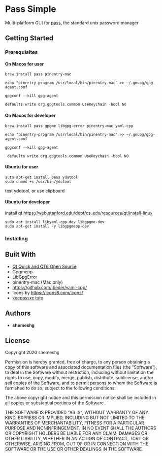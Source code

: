 # Pass Simple

Multi-platform GUI for [pass](https://www.passwordstore.org/), the standard unix password manager



## Getting Started

### Prerequisites

#### On Macos for user
```
brew install pass pinentry-mac

echo "pinentry-program /usr/local/bin/pinentry-mac" >> ~/.gnupg/gpg-agent.conf

gpgconf --kill gpg-agent

defaults write org.gpgtools.common UseKeychain -bool NO
```

#### On Macos for developer
```
brew install pass gpgme libgpg-error pinentry-mac yaml-cpp

echo "pinentry-program /usr/local/bin/pinentry-mac" >> ~/.gnupg/gpg-agent.conf

gpgconf --kill gpg-agent

 defaults write org.gpgtools.common UseKeychain -bool NO
```

#### Ubuntu  for user

```
suto apt-get install pass ydotool
sudo chmod +s /usr/bin/ydotool
```

test ydotool, or use clipboard


#### Ubuntu  for developer

install qt https://web.stanford.edu/dept/cs_edu/resources/qt/install-linux

```
sudo apt install libyaml-cpp-dev libgpgme-dev
sudo apt-get install -y libgpgmepp-dev
```



### Installing





## Built With

- [Qt Quick and QT6 Open Source ](https://www.qt.io/)
- Gpgmepp
- LibGpgError
- pinentry-mac (Mac only)
- https://github.com/jbeder/yaml-cpp/
- Icons by https://icons8.com/icons/ 
- [keepassxc totp](https://github.com/keepassxreboot/keepassxc/tree/develop/src/totp)





## Authors

- **shemeshg**

## License

Copyright 2020 shemeshg

Permission is hereby granted, free of charge, to any person obtaining a copy of this software and associated documentation files (the "Software"), to deal in the Software without restriction, including without limitation the rights to use, copy, modify, merge, publish, distribute, sublicense, and/or sell copies of the Software, and to permit persons to whom the Software is furnished to do so, subject to the following conditions:

The above copyright notice and this permission notice shall be included in all copies or substantial portions of the Software.

THE SOFTWARE IS PROVIDED "AS IS", WITHOUT WARRANTY OF ANY KIND, EXPRESS OR IMPLIED, INCLUDING BUT NOT LIMITED TO THE WARRANTIES OF MERCHANTABILITY, FITNESS FOR A PARTICULAR PURPOSE AND NONINFRINGEMENT. IN NO EVENT SHALL THE AUTHORS OR COPYRIGHT HOLDERS BE LIABLE FOR ANY CLAIM, DAMAGES OR OTHER LIABILITY, WHETHER IN AN ACTION OF CONTRACT, TORT OR OTHERWISE, ARISING FROM, OUT OF OR IN CONNECTION WITH THE SOFTWARE OR THE USE OR OTHER DEALINGS IN THE SOFTWARE.

